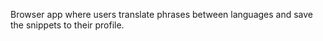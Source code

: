 Browser app where users translate phrases between languages and save the snippets to their profile.
